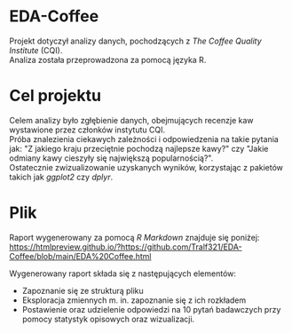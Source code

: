 # EDA-Coffee  
Projekt dotyczył analizy danych, pochodzących z *The Coffee Quality Institute* (CQI).  
Analiza została przeprowadzona za pomocą języka R.  

# Cel projektu  
Celem analizy było zgłębienie danych, obejmujących recenzje kaw wystawione przez członków instytutu CQI.  
Próba znalezienia ciekawych zależności i odpowiedzenia na takie pytania jak: "Z jakiego kraju przeciętnie pochodzą najlepsze kawy?" czy "Jakie odmiany kawy cieszyły się największą popularnością?".  
Ostatecznie zwizualizowanie uzyskanych wyników, korzystając z pakietów takich jak *ggplot2* czy *dplyr*.

# Plik
Raport wygenerowany za pomocą *R Markdown* znajduje się poniżej:
https://htmlpreview.github.io/?https://github.com/Tralf321/EDA-Coffee/blob/main/EDA%20Coffee.html

Wygenerowany raport składa się z następujących elementów:
- Zapoznanie się ze strukturą pliku
- Eksploracja zmiennych m. in. zapoznanie się z ich rozkładem
- Postawienie oraz udzielenie odpowiedzi na 10 pytań badawczych przy pomocy statystyk opisowych oraz wizualizacji.
